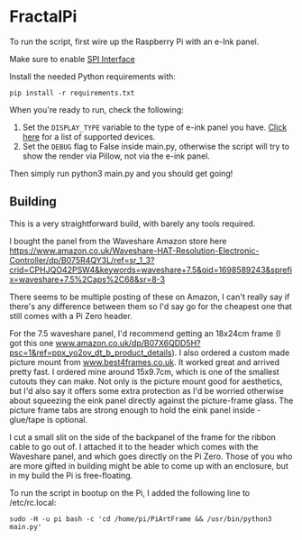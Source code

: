 # FractalPi

To run the script, first wire up the Raspberry Pi with an e-Ink panel.

Make sure to enable [SPI Interface](https://www.raspberrypi-spy.co.uk/2014/08/enabling-the-spi-interface-on-the-raspberry-pi/)

Install the needed Python requirements with:

```
pip install -r requirements.txt
```
When you're ready to run, check the following:

1. Set the `DISPLAY_TYPE` variable to the type of e-ink panel you have. [Click here](https://github.com/robweber/omni-epd#displays-implemented) for a list of supported devices.
2. Set the `DEBUG` flag to False inside main.py, otherwise the script will try to show the render via Pillow, not via the e-ink panel.

Then simply run python3 main.py and you should get going!

## Building
This is a very straightforward build, with barely any tools required.

I bought the panel from the Waveshare Amazon store here https://www.amazon.co.uk/Waveshare-HAT-Resolution-Electronic-Controller/dp/B075R4QY3L/ref=sr_1_3?crid=CPHJQO42PSW4&keywords=waveshare+7.5&qid=1698589243&sprefix=waveshare+7.5%2Caps%2C68&sr=8-3

There seems to be multiple posting of these on Amazon, I can't really say if there's any difference between them so I'd say go for the cheapest one that still comes with a Pi Zero header.

For the 7.5 waveshare panel, I'd recommend getting an 18x24cm frame (I got this one www.amazon.co.uk/dp/B07X6QDD5H?psc=1&ref=ppx_yo2ov_dt_b_product_details). I also ordered a custom made picture mount from www.best4frames.co.uk. It worked great and arrived pretty fast. I ordered mine around 15x9.7cm, which is one of the smallest cutouts they can make. Not only is the picture mount good for aesthetics, but I'd also say it offers some extra protection as I'd be worried otherwise about squeezing the eink panel directly against the picture-frame glass. The picture frame tabs are strong enough to hold the eink panel inside - glue/tape is optional.

I cut a small slit on the side of the backpanel of the frame for the ribbon cable to go out of. I attached it to the header which comes with the Waveshare panel, and which goes directly on the Pi Zero. Those of you who are more gifted in building might be able to come up with an enclosure, but in my build the Pi is free-floating.

To run the script in bootup on the Pi, I added the following line to /etc/rc.local:
```
sudo -H -u pi bash -c 'cd /home/pi/PiArtFrame && /usr/bin/python3 main.py'
```
